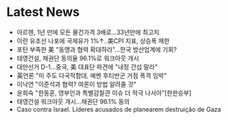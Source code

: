 # Latest News
-  아르헨, 1년 만에 모든 물건가격 3배로…33년만에 최고치
-  이란 유조선 나포에 국제유가 1%↑..美CPI 지표, 상승폭 제한
-  포탄 부족한 美 "동맹과 협력 확대하라"…한국 방산업계에 기회?
-  태영건설, 채권단 동의율 96.1%로 워크아웃 개시
-  대만선거 D-1...중국, 美 대표단 파견에 "내정 간섭 말라"
-  英언론 "미 주도 다국적함대, 예멘 후티반군 거점 폭격 임박"
-  이낙연 "이준석과 협력? 여론이 방법 알려줄 것"
-  윤희숙 "한동훈, 영부인과 특별감찰관 이슈 더 적극 나서야"[한판승부]
-  태영건설 워크아웃 개시…채권단 96.1% 동의
-  Caso contra Israel. Líderes acusados de planearem destruição de Gaza
